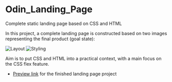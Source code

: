 # Odin_Landing_Page
Complete static landing page based on CSS and HTML

In this project, a complete landing page is constructed based on two images representing the final product (goal state):

![Layout](https://cdn.statically.io/gh/TheOdinProject/curriculum/main/foundations/html_css/project/odin-project.png)
![Styling](https://cdn.statically.io/gh/TheOdinProject/curriculum/main/foundations/html_css/project/colors_and_stuff.png)

Aim is to put CSS and HTML into a practical context, with a main focus on the CSS flex feature.


* [Preview link](#) for the finished landing page project
